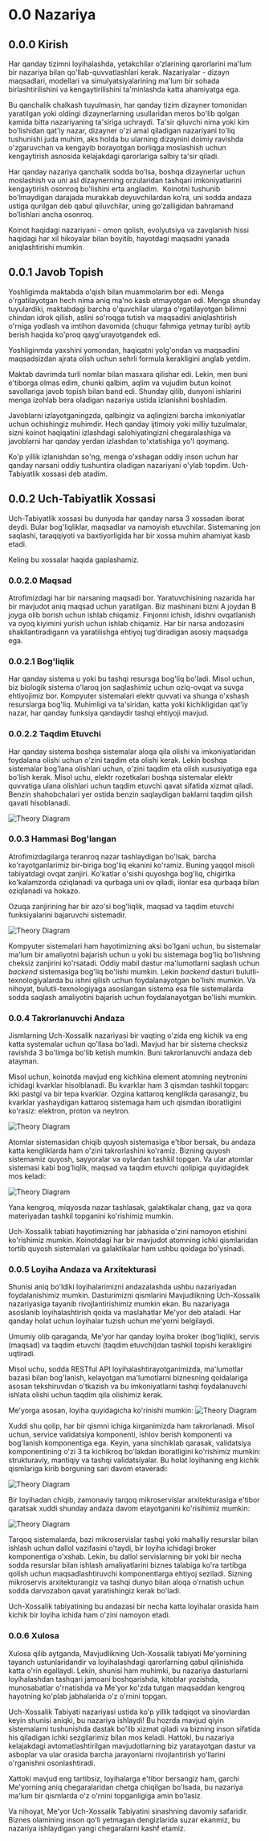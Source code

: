 # 0.0 Nazariya

## 0.0.0 Kirish

Har qanday tizimni loyihalashda, yetakchilar o’zlarining qarorlarini ma'lum bir nazariya bilan qo'llab-quvvatlashlari kerak. Nazariyalar - dizayn maqsadlari, modellari va simulyatsiyalarining ma'lum bir sohada birlashtirilishini va kengaytirilishini ta'minlashda katta ahamiyatga ega.

Bu qanchalik chalkash tuyulmasin, har qanday tizim dizayner tomonidan yaratilgan yoki oldingi dizaynerlarning usullaridan meros bo'lib qolgan kamida bitta nazariyaning ta'siriga uchraydi. Ta'sir qiluvchi nima yoki kim bo'lishidan qat'iy nazar, dizayner  o'zi amal qiladigan nazariyani to'liq tushunishi juda muhim, aks holda bu ularning dizaynini doimiy ravishda o'zgaruvchan va kengayib borayotgan borliqga moslashish uchun kengaytirish asnosida kelajakdagi qarorlariga salbiy ta'sir qiladi.

Har qanday nazariya qanchalik sodda bo'lsa, boshqa dizaynerlar uchun moslashish va uni asl dizaynerning orzularidan tashqari imkoniyatlarini kengaytirish osonroq bo'lishini erta angladim. 
Koinotni tushunib bo'lmaydigan darajada murakkab deyuvchilardan ko’ra, uni sodda andaza ustiga qurilgan deb qabul qiluvchilar, uning go’zalligidan bahramand bo’lishlari ancha osonroq.

Koinot haqidagi nazariyani - omon qolish, evolyutsiya va zavqlanish hissi haqidagi har xil hikoyalar bilan boyitib, hayotdagi maqsadni yanada aniqlashtirishi mumkin.

## 0.0.1 Javob Topish

Yoshligimda maktabda o'qish bilan muammolarim bor edi. Menga o'rgatilayotgan hech nima aniq ma'no kasb etmayotgan edi. Menga shunday tuyulardiki, maktabdagi barcha o'quvchilar ularga o'rgatilayotgan bilimni chindan idrok qilish, aslini so'roqga tutish va maqsadini aniqlashtirish o'rniga yodlash va imtihon davomida (chuqur fahmiga yetmay turib) aytib berish haqida ko'proq qayg'urayotgandek edi.

Yoshliginmda yaxshini yomondan, haqiqatni yolg'ondan va maqsadlini maqsadsizdan ajrata olish uchun sehrli formula kerakligini anglab yetdim. 

Maktab davrimda turli nomlar bilan masxara qilishar edi. Lekin, men buni e'tiborga olmas edim, chunki qalbim, aqlim va vujudim butun koinot savollariga javob topish bilan band edi. Shunday qilib, dunyoni ishlarini menga izohlab bera oladigan nazariya ustida izlanishni boshladim. 

Javoblarni izlayotganingzda, qalbingiz va aqlingizni barcha imkoniyatlar uchun ochishingiz muhimdir. Hech qanday ijtimoiy yoki milliy tuzulmalar, sizni koinot haqiqatini izlashdagi salohiyatingizni chegaralashiga va javoblarni har qanday yerdan izlashdan to'xtatishiga yo'l qoymang. 

Ko'p yillik izlanishdan so'ng, menga o'xshagan oddiy inson uchun har qanday narsani oddiy tushuntira oladigan nazariyani o'ylab topdim. Uch-Tabiyatlik xossasi deb atadim.

## 0.0.2 Uch-Tabiyatlik Xossasi
Uch-Tabiyatlik xossasi bu dunyoda har qanday narsa 3 xossadan iborat deydi. Bular bog'liqliklar, maqsadlar va namoyish etuvchilar. Sistemaning jon saqlashi, taraqqiyoti va baxtiyorligida har bir xossa muhim ahamiyat kasb etadi.

Keling bu xossalar haqida gaplashamiz.

### 0.0.2.0 Maqsad

Atrofimizdagi har bir narsaning maqsadi bor. Yaratuvchisining nazarida har bir mavjudot aniq maqsad uchun yaratilgan. Biz mashinani bizni A joydan B joyga olib borish uchun ishlab chiqamiz. Finjonni ichish, idishni ovqatlanish va oyoq kiyimini yurish uchun ishlab chiqamiz. Har bir narsa andozasini shakllantiradigann va yaratilishga ehtiyoj tug'diradigan asosiy maqsadga ega. 

### 0.0.2.1 Bog'liqlik
Har qanday sistema u yoki bu tashqi resursga bog'liq bo'ladi. Misol uchun, biz biologik sistema o'laroq jon saqlashimiz uchun oziq-ovqat va suvga ehtiyojimiz bor. Kompyuter sistemalari elektr quvvati va shunga o'xshash resurslarga bog'liq. Muhimligi va ta'siridan, katta yoki kichikligidan qat'iy nazar, har qanday funksiya qandaydir tashqi ehtiyoji mavjud.  


### 0.0.2.2 Taqdim Etuvchi
Har qanday sistema boshqa sistemalar aloqa qila olishi va imkoniyatlaridan foydalana olishi uchun o'zini taqdim eta olishi kerak. Lekin boshqa sistemalar bog'lana olishlari uchun, o'zini taqdim eta olish xususiyatiga ega bo'lish kerak. Misol uchu, elektr rozetkalari boshqa sistemalar elektr quvvatiga ulana olishlari uchun taqdim etuvchi qavat sifatida xizmat qiladi. Benzin shahobchalari yer ostida benzin saqlaydigan baklarni taqdim qilish qavati hisoblanadi.

![Theory Diagram](Resurslar/Nazariya/The%20Theory.png "")

### 0.0.3 Hammasi Bog'langan

Atrofimizdagilarga teranroq nazar tashlaydigan bo'lsak, barcha ko'rayotganlarimiz bir-biriga bog'liq ekanini ko'ramiz. Buning yaqqol misoli tabiyatdagi ovqat zanjiri. Ko'katlar o'sishi quyoshga bog'liq, chigirtka ko'kalamzorda oziqlanadi va qurbaga uni ov qiladi, ilonlar esa qurbaqa bilan oziqlanadi va hokazo.

Ozuqa zanjirining har bir azo'si bog'liqlik, maqsad va taqdim etuvchi funksiyalarini bajaruvchi sistemadir.


![Theory Diagram](Resurslar/Nazariya/The%20Theory-0.0.3.png "")

Kompyuter sistemalari ham hayotimizning aksi bo'lgani uchun, bu sistemalar ma'lum bir amaliyotni bajarish uchun u yoki bu sistemaga bog'liq bo'lishning cheksiz zanjirini ko'rsatadi. Oddiy mabil dastur ma'lumotlarni saqlash uchun _backend_ sistemasiga bog'liq bo'lishi mumkin. Lekin _backend_ dasturi bulutli-texnologiyalarda bu ishni qilish uchun foydalanayotgan bo'lishi mumkin. Va nihoyat, bulutli-texnologiyaga asoslangan sistema esa file sistemalarda sodda saqlash amaliyotini bajarish uchun foydalanayotgan bo'lishi mumkin. 

### 0.0.4 Takrorlanuvchi Andaza
Jismlarning Uch-Xossalik nazariyasi bir vaqting o'zida eng kichik va eng katta systemalar uchun qo'llasa bo'ladi. 
Mavjud har bir sistema checksiz ravishda 3 bo'limga bo'lib ketish mumkin. Buni takrorlanuvchi andaza deb atayman.  

Misol uchun, koinotda mavjud eng kichkina element atomning neytronini ichidagi kvarklar hisolblanadi. Bu kvarklar ham 3 qismdan tashkil topgan: ikki pastgi va bir tepa kvarklar. Ozgina kattaroq kenglikda qarasangiz, bu kvarklar yashaydigan kattaroq sistemaga ham uch qismdan iboratligini ko'rasiz: elektron, proton va neytron. 

![Theory Diagram](Resurslar/Nazariya/The%20Theory-0.0.4.png "")

Atomlar sistemasidan chiqib quyosh sistemasiga e'tibor bersak, bu andaza katta kengliklarda ham o'zini takrorlashini ko'ramiz. Bizning quyosh sistemamiz quyosh, sayyoralar va oylardan tashkil topgan. Va ular atomlar sistemasi kabi bog'liqlik, maqsad va taqdim etuvchi qolipiga quyidagidek mos keladi: 

![Theory Diagram](Resurslar/Nazariya/The%20Theory-0.0.4%202.png "")


Yana kengroq, miqyosda nazar tashlasak, galaktikalar chang, gaz va qora materiyadan tashkil topganini ko'rishimiz mumkin.

Uch-Xossalik tabiati hayotimizning har jabhasida o'zini namoyon etishini ko'rishimiz mumkin. Koinotdagi har bir mavjudot atomning ichki qismlaridan tortib quyosh sistemalari va galaktikalar ham ushbu qoidaga bo'ysinadi. 

### 0.0.5 Loyiha Andaza va Arxitekturasi

Shunisi aniq bo'ldiki loyihalarimizni andazalashda ushbu nazariyadan foydalanishimiz mumkin. Dasturimizni qismlarini Mavjudlikning Uch-Xossalik nazariyasiga tayanib rivojlantirishimiz mumkin ekan. Bu nazariyaga asoslanib loyihalashtirish qoida va maslahatlar Me'yor deb ataladi. Har qanday holat uchun loyihalar tuzish uchun me'yorni belgilaydi.

Umumiy olib qaraganda, Me'yor har qanday loyiha broker (bog'liqlik), servis (maqsad) va taqdim etuvchi (taqdim etuvchi)dan tashkil topishi kerakligini uqtiradi. 

Misol uchu, sodda RESTful API loyihalashtirayotganimizda, ma'lumotlar bazasi bilan bog'lanish, kelayotgan ma'lumotlarni biznesning qoidalariga asosan tekshiruvdan o'tkazish va bu imkoniyatlarni tashqi foydalanuvchi ishlata olishi uchun taqdim qila olishimiz kerak.

Me'yorga asosan, loyiha quyidagicha ko'rinishi mumkin: 
![Theory Diagram](Resurslar/Nazariya/The%20Theory-0.0.5.png "")


Xuddi shu qolip, har bir qismni ichiga kirganimizda ham takrorlanadi. Misol uchun, service validatsiya komponenti, ishlov berish komponenti va bog'lanish komponentiga ega.  Keyin, yana sinchiklab qarasak, validatsiya komponentining o'zi 3 ta kichikroq bo'lakdan iboratligini ko'rishimiz mumkin: strukturaviy, mantiqiy va tashqi validatsiyalar. Bu holat loyihaning eng kichik qismlariga kirib borguning sari davom etaveradi:  

![Theory Diagram](Resurslar/Nazariya/The%20Theory-0.0.5%202.png "")


Bir loyihadan chiqib, zamonaviy tarqoq mikroservislar arxitekturasiga e'tibor qaratsak xuddi shunday andaza davom etayotganini ko'risihimiz mumkin: 

![Theory Diagram](Resurslar/Nazariya/The%20Theory-0.0.5%203.png "")

Tarqoq sistemalarda, bazi mikroservislar tashqi yoki mahalliy resurslar bilan ishlash uchun dallol vazifasini o'taydi, bir loyiha ichidagi broker komponentiga o'xshab. Lekin, bu dallol servislarning bir yoki bir necha sodda resurslar bilan ishlash amaliyatlarini biznes talabiga ko'ra tartibga qolish uchun maqsadlashtiruvchi komponentlarga ehtiyoj seziladi. Sizning mikroservis arxitekturangiz va tashqi dunyo bilan aloqa o'rnatish uchun sodda darvozabon qavat yaratishingiz kerak bo'ladi.

Uch-Xossalik tabiyatining bu andazasi bir necha katta loyihalar orasida ham kichik bir loyiha ichida ham o'zini namoyon etadi. 

### 0.0.6 Xulosa
Xulosa qilib aytganda, Mavjudlikning Uch-Xossalik tabiyati Me'yornining tayanch ustunlaridandir va loyihalashdagi qarorlarning qabul qilinishida katta o'rin egallaydi. Lekin, shunisi ham muhimki, bu nazariya dasturlarni loyihalashdan tashqari jamoani boshqarishda, kitoblar yozishda, munosabatlar o'rnatishda va Me'yor ko'zda tutgan maqsaddan kengroq hayotning ko'plab jabhalarida o'z o'rnini topgan.

Uch-Xossalik Tabiyati nazariyasi ustida ko'p yillik tadqiqot va sinovlardan keyin shunisi aniqki, bu nazariya ishlaydi! Bu hozrda mavjud qiyin sistemalarni tushunishda dastak bo'lib xizmat qiladi va bizning inson sifatida his qiladigan ichki sezgilarimiz bilan mos keladi. Hattoki, bu nazariya kelajakdagi avtomatlashtirilgan mavjudotlarning biz yaratayotgan dastur va asboplar va ular orasida barcha jarayonlarni rivojlantirish yo'llarini o'rganishni osonlashtiradi. 

Xattoki mavjud eng tartibsiz, loyihalarga e'tibor bersangiz ham, garchi Me'yorning aniq chegaralaridan chetga chiqilgan bo'lsada, bu nazariya ma'lum bir qismlarda o'z o'rnini topganligiga amin bo'lasiz.

Va nihoyat, Me'yor Uch-Xossalik Tabiyatini sinashning davomiy safaridir. Biznes olamining inson qo'li yetmagan dengizlarida suzar ekanmiz, bu nazariya ishlaydigan yangi chegaralarni kashf etamiz. 